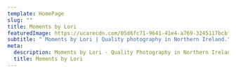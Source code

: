```yaml
---
template: HomePage
slug: ""
title: Moments by Lori
featuredImage: https://ucarecdn.com/05d6fc71-9641-41e4-a769-3245117bcbf6/
subtitle: " Moments by Lori | Quality photography in Northern Ireland."
meta:
  description: Moments by Lori - Quality Photography in Northern Ireland.
  title: Moments by Lori
---
```


